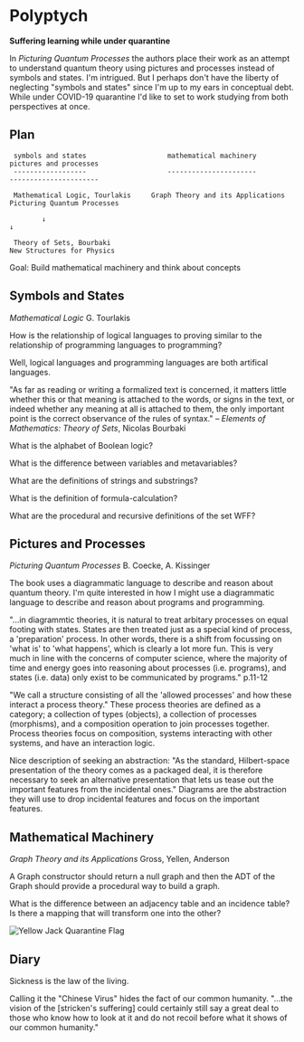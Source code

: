 # Polyptych

**Suffering learning while under quarantine**

In _Picturing Quantum Processes_ the authors place their work as an attempt to understand quantum theory using pictures and processes instead of symbols and states. I'm intrigued. But I perhaps don't have the liberty of neglecting "symbols and states" since I'm up to my ears in conceptual debt. While under COVID-19 quarantine I'd like to set to work studying from both perspectives at once.

## Plan

```
 symbols and states                    mathematical machinery            pictures and processes
 ------------------                    ----------------------            ----------------------

 Mathematical Logic, Tourlakis     Graph Theory and its Applications     Picturing Quantum Processes

        ↓                                                                           ↓

 Theory of Sets, Bourbaki                                                New Structures for Physics

```

Goal: Build mathematical machinery and think about concepts

## Symbols and States

_Mathematical Logic_ G. Tourlakis

How is the relationship of logical languages to proving similar to the relationship of programming languages to programming?

Well, logical languages and programming languages are both artifical languages.

"As far as reading or writing a formalized text is concerned, it matters little whether this or that meaning is attached to the words, or signs in the text, or indeed whether any meaning at all is attached to them, the only important point is the correct observance of the rules of syntax." – _Elements of Mathematics: Theory of Sets_, Nicolas Bourbaki

What is the alphabet of Boolean logic?

What is the difference between variables and metavariables?

What are the definitions of strings and substrings?

What is the definition of formula-calculation?

What are the procedural and recursive definitions of the set WFF?

## Pictures and Processes

_Picturing Quantum Processes_ B. Coecke, A. Kissinger

The book uses a diagrammatic language to describe and reason about quantum theory. I'm quite interested in how I might use a diagrammatic language to describe and reason about programs and programming.

"...in diagrammtic theories, it is natural to treat arbitary processes on equal footing with states. States are then treated just as a special kind of process, a 'preparation' process. In other words, there is a shift from focussing on 'what is' to 'what happens', which is clearly a lot more fun. This is very much in line with the concerns of computer science, where the majority of time and energy goes into reasoning about processes (i.e. programs), and states (i.e. data) only exist to be communicated by programs." p.11-12

"We call a structure consisting of all the 'allowed processes' and how these interact a process theory." These process theories are defined as a category; a collection of types (objects), a collection of processes (morphisms), and a composition operation to join processes together. Process theories focus on composition, systems interacting with other systems, and have an interaction logic.

Nice description of seeking an abstraction: "As the standard, Hilbert-space presentation of the theory comes as a packaged deal, it is therefore necessary to seek an alternative presentation that lets us tease out the important features from the incidental ones." Diagrams are the abstraction they will use to drop incidental features and focus on the important features.

## Mathematical Machinery

_Graph Theory and its Applications_ Gross, Yellen, Anderson

A Graph constructor should return a null graph and then the ADT of the Graph should provide a procedural way to build a graph.

What is the difference between an adjacency table and an incidence table? Is there a mapping that will transform one into the other?

![Yellow Jack Quarantine Flag](https://pbs.twimg.com/media/DkUciO0W0AAmkHM?format=jpg&name=240x240)

## Diary

Sickness is the law of the living.

Calling it the "Chinese Virus" hides the fact of our common humanity. "...the vision of the [stricken's suffering] could certainly still say a great deal to those who know how to look at it and do not recoil before what it shows of our common humanity."
